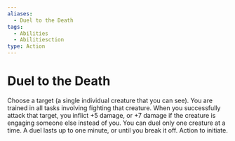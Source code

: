 ```yaml
---
aliases:
  - Duel to the Death
tags:
  - Abilities
  - Abilitiesction
type: Action
---
```


# Duel to the Death

Choose a target (a single individual creature that you can see). You are trained in all tasks involving fighting that creature. When you successfully attack that target, you inflict +5 damage, or +7 damage if the creature is engaging someone else instead of you. You can duel only one creature at a time. A duel lasts up to one minute, or until you break it off. Action to initiate.
